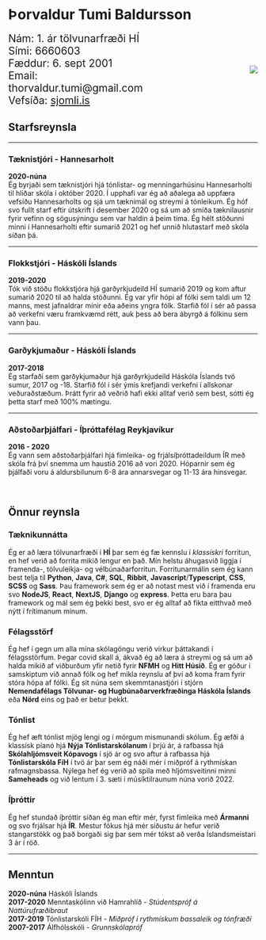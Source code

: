 # Þorvaldur Tumi Baldursson

<div style="display: grid; grid-template-columns: 1fr 1fr; align-items: center">
    <img src='tumi2.JPG' style="grid-column:2; grid-row: span 5; max-height: 250px; justify-self: flex-end">
    <p style="font-size: 1.5em; margin: 0; grid-column: 1; grid-row: 1; align-self: center">Nám: 1. ár tölvunarfræði HÍ</p>
    <p style="font-size: 1.5em; margin: 0; grid-column: 1; grid-row: 2; align-self: center">Sími: 6660603</p>
    <p style="font-size: 1.5em; margin: 0; grid-column: 1; grid-row: 3; align-self: center">Fæddur: 6. sept 2001</p>
    <p style="font-size: 1.5em; margin: 0; grid-column: 1; grid-row: 4; align-self: center">Email: thorvaldur.tumi@gmail.com</p>
    <p style="font-size: 1.5em; margin: 0; grid-column: 1; grid-row: 5; align-self: center">Vefsíða: <a href="https://sjomli.is">sjomli.is</a></p>
</div>

## Starfsreynsla
---
### Tæknistjóri - Hannesarholt
**2020-núna**  
Ég byrjaði sem tæknistjóri hjá tónlistar- og menningarhúsinu Hannesarholti til hliðar skóla í október 2020. Í upphafi var ég að aðalega að uppfæra vefsíðu Hannesarholts og sjá um tæknimál og streymi á tónleikum. Ég hóf svo fullt starf eftir útskrift í desember 2020 og sá um að smíða tæknilausnir fyrir vefinn og sögusýningu sem var haldin á þeim tíma. Ég hélt stöðunni minni í Hannesarholti eftir sumarið 2021 og hef unnið hlutastarf með skóla síðan þá.

---

### Flokkstjóri - Háskóli Íslands
**2019-2020**  
Tók við stöðu flokkstjóra hjá garðyrkjudeild HÍ sumarið 2019 og kom aftur sumarið 2020 til að halda stöðunni. Ég var yfir hópi af fólki sem taldi um 12 manns, mest jafnaldrar mínir eða aðeins yngra fólk. Starfið fól í sér að passa að verkefni væru framkvæmd rétt, auk þess að bera ábyrgð á fólkinu sem vann þau.

---

### Garðykjumaður - Háskóli Íslands
**2017-2018**  
Ég starfaði sem garðykjumaður hjá garðyrkjudeild Háskóla Íslands tvö sumur, 2017 og -18. Starfið fól í sér ýmis krefjandi verkefni í allskonar veðuraðstæðum. Þrátt fyrir að veðrið hafi ekki alltaf verið sem best, sótti ég þetta starf með 100% mætingu.

---

### Aðstoðarþjálfari - Íþróttafélag Reykjavíkur
**2016 - 2020**  
Ég vann sem aðstoðarþjálfari hjá fimleika- og frjálsíþróttadeildum ÍR með skóla frá því snemma um haustið 2016 að vori 2020. Hóparnir sem ég þjálfaði voru á aldursbilunum 6-8 ára annarsvegar og 11-13 ára hinsvegar.

</br>


## Önnur reynsla
### Tæknikunnátta
Ég er að læra tölvunarfræði í **HÍ** þar sem ég fæ kennslu í *klassískri* forritun, en hef verið að forrita mikið lengur en það. Mín helstu áhugasvið liggja í framenda-, tölvuleikja- og vélbúnaðarforritun. Forritunarmálin sem ég kann best telja til **Python**, **Java**, **C#**, **SQL**, **Ribbit**, **Javascript**/**Typescript**, **CSS**, **SCSS** og **Sass**. Þau framework sem ég er að notast mest við í framenda eru svo **NodeJS**, **React**, **NextJS**, **Django** og **express**. Þetta eru bara þau framework og mál sem ég þekki best, svo er ég alltaf að fikta eitthvað með nýtt í frítímanum mínum.

### Félagsstörf
Ég hef  í gegn um alla mína skólagöngu verið virkur þáttakandi í félagsstörfum. Þegar covid skall á, ákvað ég að læra á streymi og sá um að halda mikið af viðburðum yfir netið fyrir **NFMH** og **Hitt Húsið**. Ég er góður í samskiptum við annað fólk og hef mikla reynslu af því að koma fram fyrir stóra hópa af fólki. Ég sit núna sem skemmtanastjóri í stjórn **Nemendafélags Tölvunar- og Hugbúnaðarverkfræðinga Háskóla Íslands** eða **Nörd** eins og það er betur þekkt.

### Tónlist
Ég hef æft tónlist mjög lengi og í mörgum mismunandi skólum. Ég æfði á klassísk píanó hjá **Nýja Tónlistarskólanum** í þrjú ár, á rafbassa hjá **Skólahljómsveit Kópavogs** í sjö ár og svo aftur á rafbassa hjá **Tónlistarskóla FíH** í tvö ár þar sem ég náði mér í miðpróf á rythmískan rafmagnsbassa. Nýlega hef ég verið að spila með hljómsveitinni minni **Sameheads** og við lentum í 3. sæti í músíktilraunum núna vorið 2022.

### Íþróttir
Ég hef stundað íþróttir síðan ég man eftir mér, fyrst fimleika með **Ármanni** og svo frjálsar hjá **ÍR**. Mestur fókus hjá mér síðustu ár hefur verið stangarstökk og það borgaði sig þar sem mér tókst að verða Íslandsmeistari 3 ár í röð.

---

## Menntun
**2020-núna** Háskóli Íslands  
**2017-2020** Menntaskólinn við Hamrahlíð - *Stúdentspróf á Náttúrufræðibraut*  
**2017-2019** Tónlistarskóli FÍH - *Miðpróf í rythmískum bassaleik og tónfræði*  
**2007-2017** Álfhólsskóli - *Grunnskólapróf* 